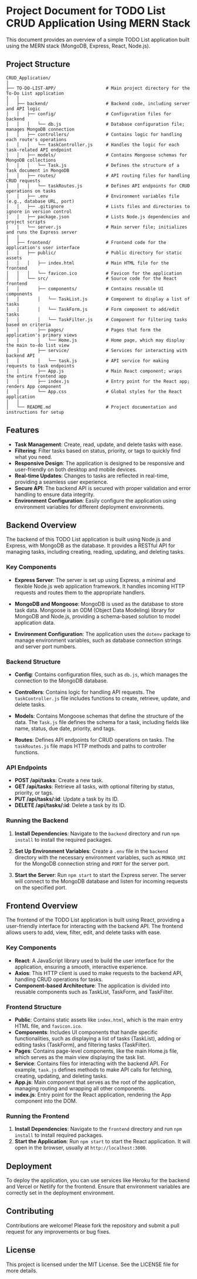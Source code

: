 # Project Document for TODO List CRUD Application Using MERN Stack

This document provides an overview of a simple TODO List application built using the MERN stack (MongoDB, Express, React, Node.js).

## Project Structure

```
CRUD_Application/
│
├── TO-DO-LIST-APP/                   # Main project directory for the To-Do List application
│   │
│   ├── backend/                      # Backend code, including server and API logic
│   │   ├── config/                   # Configuration files for backend
│   │   │   └── db.js                 # Database configuration file; manages MongoDB connection
│   │   ├── controllers/              # Contains logic for handling each route's operations
│   │   │   └── taskController.js     # Handles the logic for each task-related API endpoint
│   │   ├── models/                   # Contains Mongoose schemas for MongoDB collections
│   │   │   └── Task.js               # Defines the structure of a Task document in MongoDB
│   │   ├── routes/                   # API routing files for handling CRUD requests
│   │   │   └── taskRoutes.js         # Defines API endpoints for CRUD operations on tasks
│   │   ├── .env                      # Environment variables file (e.g., database URL, port)
│   │   ├── .gitignore                # Lists files and directories to ignore in version control
│   │   ├── package.json              # Lists Node.js dependencies and project scripts
│   │   └── server.js                 # Main server file; initializes and runs the Express server
│   │
│   ├── frontend/                     # Frontend code for the application's user interface
│   │   ├── public/                   # Public directory for static assets
│   │   │   ├── index.html            # Main HTML file for the frontend
│   │   │   └── favicon.ico           # Favicon for the application
│   │   └── src/                      # Source code for the React frontend
│   │       ├── components/           # Contains reusable UI components
│   │       │   └── TaskList.js       # Component to display a list of tasks
│   │       │   └── TaskForm.js       # Form component to add/edit tasks
│   │       │   └── TaskFilter.js     # Component for filtering tasks based on criteria
│   │       ├── pages/                # Pages that form the application's primary views
│   │       │   └── Home.js           # Home page, which may display the main to-do list view
│   │       ├── service/              # Services for interacting with backend API
│   │       │   └── task.js           # API service for making requests to task endpoints
│   │       ├── App.js                # Main React component; wraps the entire frontend app
│   │       ├── index.js              # Entry point for the React app; renders App component
│   │       └── App.css               # Global styles for the React application
│   │
│   └── README.md                     # Project documentation and instructions for setup
```
## Features

- **Task Management**: Create, read, update, and delete tasks with ease.
- **Filtering**: Filter tasks based on status, priority, or tags to quickly find what you need.
- **Responsive Design**: The application is designed to be responsive and user-friendly on both desktop and mobile devices.
- **Real-time Updates**: Changes to tasks are reflected in real-time, providing a seamless user experience.
- **Secure API**: The backend API is secured with proper validation and error handling to ensure data integrity.
- **Environment Configuration**: Easily configure the application using environment variables for different deployment environments.

## Backend Overview

The backend of this TODO List application is built using Node.js and Express, with MongoDB as the database. It provides a RESTful API for managing tasks, including creating, reading, updating, and deleting tasks.

### Key Components

- **Express Server**: The server is set up using Express, a minimal and flexible Node.js web application framework. It handles incoming HTTP requests and routes them to the appropriate handlers.

- **MongoDB and Mongoose**: MongoDB is used as the database to store task data. Mongoose is an ODM (Object Data Modeling) library for MongoDB and Node.js, providing a schema-based solution to model application data.

- **Environment Configuration**: The application uses the `dotenv` package to manage environment variables, such as database connection strings and server port numbers.

### Backend Structure

- **Config**: Contains configuration files, such as `db.js`, which manages the connection to the MongoDB database.

- **Controllers**: Contains logic for handling API requests. The `taskController.js` file includes functions to create, retrieve, update, and delete tasks.

- **Models**: Contains Mongoose schemas that define the structure of the data. The `Task.js` file defines the schema for a task, including fields like name, status, due date, priority, and tags.

- **Routes**: Defines API endpoints for CRUD operations on tasks. The `taskRoutes.js` file maps HTTP methods and paths to controller functions.

### API Endpoints

- **POST /api/tasks**: Create a new task.
- **GET /api/tasks**: Retrieve all tasks, with optional filtering by status, priority, or tags.
- **PUT /api/tasks/:id**: Update a task by its ID.
- **DELETE /api/tasks/:id**: Delete a task by its ID.

### Running the Backend

1. **Install Dependencies**: Navigate to the `backend` directory and run `npm install` to install the required packages.

2. **Set Up Environment Variables**: Create a `.env` file in the `backend` directory with the necessary environment variables, such as `MONGO_URI` for the MongoDB connection string and `PORT` for the server port.

3. **Start the Server**: Run `npm start` to start the Express server. The server will connect to the MongoDB database and listen for incoming requests on the specified port.

## Frontend Overview

The frontend of the TODO List application is built using React, providing a user-friendly interface for interacting with the backend API. The frontend allows users to add, view, filter, edit, and delete tasks with ease.

### Key Components

- **React**: A JavaScript library used to build the user interface for the application, ensuring a smooth, interactive experience.
- **Axios**: This HTTP client is used to make requests to the backend API, handling CRUD operations for tasks.
- **Component-based Architecture**: The application is divided into reusable components such as TaskList, TaskForm, and TaskFilter.

### Frontend Structure

- **Public**: Contains static assets like `index.html`, which is the main entry HTML file, and `favicon.ico`.
- **Components**: Includes UI components that handle specific functionalities, such as displaying a list of tasks (TaskList), adding or editing tasks (TaskForm), and filtering tasks (TaskFilter).
- **Pages**: Contains page-level components, like the main Home.js file, which serves as the main view displaying the task list.
- **Service**: Contains files for interacting with the backend API. For example, `task.js` defines methods to make API calls for fetching, creating, updating, and deleting tasks.
- **App.js**: Main component that serves as the root of the application, managing routing and wrapping all other components.
- **index.js**: Entry point for the React application, rendering the App component into the DOM.

### Running the Frontend

1. **Install Dependencies**: Navigate to the `frontend` directory and run `npm install` to install required packages.
2. **Start the Application**: Run `npm start` to start the React application. It will open in the browser, usually at `http://localhost:3000`.

## Deployment

To deploy the application, you can use services like Heroku for the backend and Vercel or Netlify for the frontend. Ensure that environment variables are correctly set in the deployment environment.

## Contributing

Contributions are welcome! Please fork the repository and submit a pull request for any improvements or bug fixes.

## License

This project is licensed under the MIT License. See the LICENSE file for more details.

